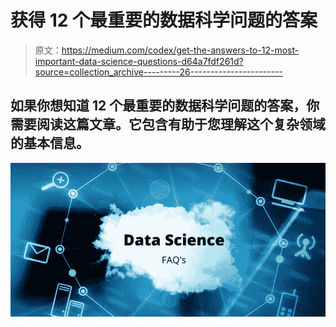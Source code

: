 # 获得 12 个最重要的数据科学问题的答案

> 原文：<https://medium.com/codex/get-the-answers-to-12-most-important-data-science-questions-d64a7fdf261d?source=collection_archive---------26----------------------->

## 如果你想知道 12 个最重要的数据科学问题的答案，你需要阅读这篇文章。它包含有助于您理解这个复杂领域的基本信息。

![](img/e02426836b43f49b3f11d63f60176ac4.png)